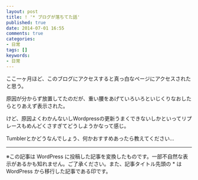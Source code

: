 ```yaml
---
layout: post
title: ! '* ブログが落ちてた話'
published: true
date: 2014-07-01 16:55
comments: true
categories:
- 日常
tags: []
keywords:
- 日常
---
```

<p>ここ一ヶ月ほど、このブログにアクセスすると真っ白なページにアクセスされたと思う。</p>

<p>原因が分からず放置してたのだが、重い腰をあげていろいろといじくりなおしたらとりあえず表示された。</p>

<p>けど、原因よくわかんないしWordpressの更新うまくできないしかといってリプレースもめんどくさすぎてどうしようかなって感じ。</p>

<p>Tumblerとかどうなんでしょう、何かおすすめあったら教えてください…</p>

---
※この記事は WordPress に投稿した記事を変換したものです。一部不自然な表示があるかも知れません。ご了承ください。また、記事タイトル先頭の * は WordPress から移行した記事である印です。
